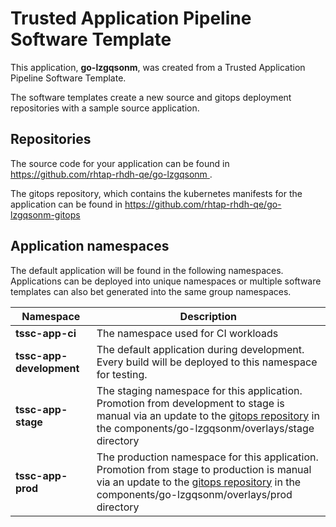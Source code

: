 # Trusted Application Pipeline Software Template

This application, **go-lzgqsonm**, was created from a Trusted Application Pipeline Software Template.

The software templates create a new source and gitops deployment repositories with a sample source application. 

## Repositories

The source code for your application can be found in [https://github.com/rhtap-rhdh-qe/go-lzgqsonm ](https://github.com/rhtap-rhdh-qe/go-lzgqsonm ).
 
The gitops repository, which contains the kubernetes manifests for the application can be found in 
[https://github.com/rhtap-rhdh-qe/go-lzgqsonm-gitops ](https://github.com/rhtap-rhdh-qe/go-lzgqsonm-gitops ) 

## Application namespaces 

The default application will be found in the following namespaces. Applications can be deployed into unique namespaces or multiple software templates can also bet generated into the same group namespaces.  

|  Namespace   |  Description   |  
| -------- | -------- |
| **tssc-app-ci** | The namespace used for CI workloads |
| **tssc-app-development** | The default application during development. Every build will be deployed to this namespace for testing. |
| **tssc-app-stage** | The staging namespace for this application. Promotion from development to stage is manual via an update to the [gitops repository](https://github.com/rhtap-rhdh-qe/go-lzgqsonm-gitops ) in the components/go-lzgqsonm/overlays/stage directory |
| **tssc-app-prod** | The production namespace for this application. Promotion from stage to production is manual via an update to the [gitops repository](https://github.com/rhtap-rhdh-qe/go-lzgqsonm-gitops ) in the components/go-lzgqsonm/overlays/prod directory |